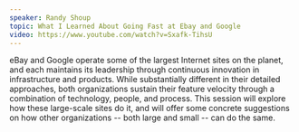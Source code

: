 ```yaml
---
speaker: Randy Shoup
topic: What I Learned About Going Fast at Ebay and Google
video: https://www.youtube.com/watch?v=Sxafk-TihsU
---
```


eBay and Google operate some of the largest Internet sites on the planet, and each maintains its leadership through continuous innovation in infrastructure and products. While substantially different in their detailed approaches, both organizations sustain their feature velocity through a combination of technology, people, and process. This session will explore how these large-scale sites do it, and will offer some concrete suggestions on how other organizations -- both large and small -- can do the same.
